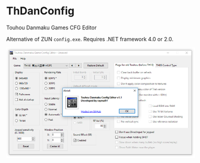 # ThDanConfig
Touhou Danmaku Games CFG Editor

Alternative of ZUN `config.exe`. Requires .NET framework 4.0 or 2.0.

![img](doc-img/screenshot.png)
